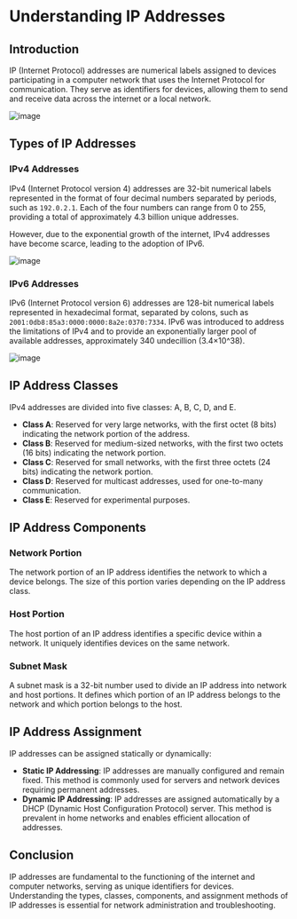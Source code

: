 # Understanding IP Addresses

## Introduction

IP (Internet Protocol) addresses are numerical labels assigned to devices participating in a computer network that uses the Internet Protocol for communication. They serve as identifiers for devices, allowing them to send and receive data across the internet or a local network.


![image](https://github.com/Shantanu2911/Notes/assets/143939657/e4e6d94b-c7f1-4856-b728-b833e0967f1d)



## Types of IP Addresses

### IPv4 Addresses

IPv4 (Internet Protocol version 4) addresses are 32-bit numerical labels represented in the format of four decimal numbers separated by periods, such as `192.0.2.1`. Each of the four numbers can range from 0 to 255, providing a total of approximately 4.3 billion unique addresses.

However, due to the exponential growth of the internet, IPv4 addresses have become scarce, leading to the adoption of IPv6.


![image](https://github.com/Shantanu2911/Notes/assets/143939657/09300089-a124-4a67-9cc5-e520b1037968)



### IPv6 Addresses

IPv6 (Internet Protocol version 6) addresses are 128-bit numerical labels represented in hexadecimal format, separated by colons, such as `2001:0db8:85a3:0000:0000:8a2e:0370:7334`. IPv6 was introduced to address the limitations of IPv4 and to provide an exponentially larger pool of available addresses, approximately 340 undecillion (3.4×10^38).


![image](https://github.com/Shantanu2911/Notes/assets/143939657/6ba821ef-06d9-4474-a070-2298b997014c)




## IP Address Classes

IPv4 addresses are divided into five classes: A, B, C, D, and E.

- **Class A**: Reserved for very large networks, with the first octet (8 bits) indicating the network portion of the address.
- **Class B**: Reserved for medium-sized networks, with the first two octets (16 bits) indicating the network portion.
- **Class C**: Reserved for small networks, with the first three octets (24 bits) indicating the network portion.
- **Class D**: Reserved for multicast addresses, used for one-to-many communication.
- **Class E**: Reserved for experimental purposes.

## IP Address Components

### Network Portion

The network portion of an IP address identifies the network to which a device belongs. The size of this portion varies depending on the IP address class.

### Host Portion

The host portion of an IP address identifies a specific device within a network. It uniquely identifies devices on the same network.

### Subnet Mask

A subnet mask is a 32-bit number used to divide an IP address into network and host portions. It defines which portion of an IP address belongs to the network and which portion belongs to the host.

## IP Address Assignment

IP addresses can be assigned statically or dynamically:

- **Static IP Addressing**: IP addresses are manually configured and remain fixed. This method is commonly used for servers and network devices requiring permanent addresses.
- **Dynamic IP Addressing**: IP addresses are assigned automatically by a DHCP (Dynamic Host Configuration Protocol) server. This method is prevalent in home networks and enables efficient allocation of addresses.

## Conclusion

IP addresses are fundamental to the functioning of the internet and computer networks, serving as unique identifiers for devices. Understanding the types, classes, components, and assignment methods of IP addresses is essential for network administration and troubleshooting.
